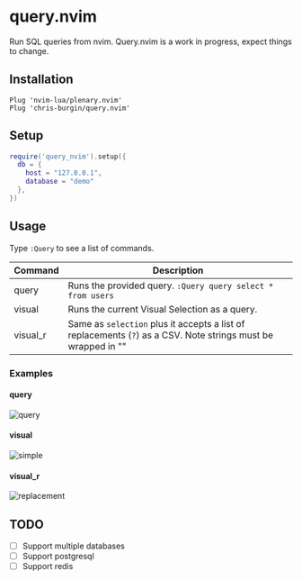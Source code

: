 # query.nvim

Run SQL queries from nvim. Query.nvim is a work in progress, expect things to change.

## Installation

```viml
Plug 'nvim-lua/plenary.nvim'
Plug 'chris-burgin/query.nvim'

```

## Setup

```lua
require('query_nvim').setup({
  db = {
    host = "127.0.0.1",
    database = "demo"
  },
})
```

## Usage

Type `:Query` to see a list of commands.

| Command     | Description                                                                                                   |
| ----------- | ------------------------------------------------------------------------------------------------------------- |
| query       | Runs the provided query. `:Query query select * from users`                                                   |
| visual      | Runs the current Visual Selection as a query.                                                                 |
| visual_r    | Same as `selection` plus it accepts a list of replacements (`?`) as a CSV. Note strings must be wrapped in "" |

### Examples
#### query
![query](https://user-images.githubusercontent.com/1278846/109590272-b0584980-7ad9-11eb-8a57-06d1be54f560.gif)

#### visual
![simple](https://user-images.githubusercontent.com/1278846/109590287-b77f5780-7ad9-11eb-840b-ee2a86e198e5.gif)

#### visual_r
![replacement](https://user-images.githubusercontent.com/1278846/109590293-b9491b00-7ad9-11eb-8f1e-2aea4c9c9437.gif)

## TODO

- [ ] Support multiple databases
- [ ] Support postgresql
- [ ] Support redis
